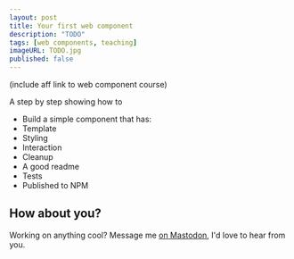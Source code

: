 ```yaml
---
layout: post
title: Your first web component
description: "TODO"
tags: [web components, teaching]
imageURL: TODO.jpg
published: false
---
```


(include aff link to web component course)

A step by step showing how to

- Build a simple component that has:
- Template
- Styling
- Interaction
- Cleanup
- A good readme
- Tests
- Published to NPM

## How about you?

Working on anything cool? Message me [on Mastodon](https://mastodon.ie/@donovanh), I'd love to hear from you.
